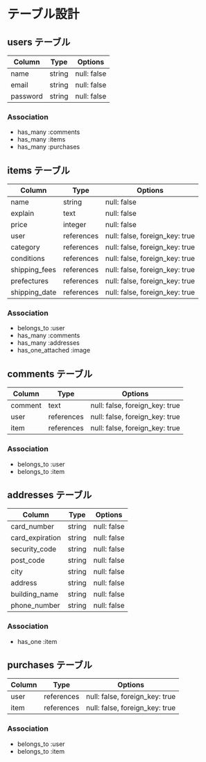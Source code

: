# テーブル設計

## users テーブル

| Column   | Type   | Options     |
| -------- | ------ | ----------- |
| name     | string | null: false |
| email    | string | null: false |
| password | string | null: false |

### Association

- has_many :comments
- has_many :items
- has_many :purchases

## items テーブル

| Column        | Type       | Options                        |
| ------------- | ---------- | ------------------------------ |
| name          | string     | null: false                    |
| explain       | text       | null: false                    |
| price         | integer    | null: false                    |
| user          | references | null: false, foreign_key: true |
| category      | references | null: false, foreign_key: true |
| conditions    | references | null: false, foreign_key: true |
| shipping_fees | references | null: false, foreign_key: true |
| prefectures   | references | null: false, foreign_key: true |
| shipping_date | references | null: false, foreign_key: true |

### Association

- belongs_to :user
- has_many :comments
- has_many :addresses
- has_one_attached :image

## comments テーブル

| Column   | Type       | Options                        |
| -------- | ---------- | ------------------------------ |
| comment  | text       | null: false, foreign_key: true |
| user     | references | null: false, foreign_key: true |
| item     | references | null: false, foreign_key: true |

### Association

- belongs_to :user
- belongs_to :item

## addresses テーブル

| Column          | Type       | Options     |
| --------------- | ---------- | ----------- |
| card_number     | string     | null: false |
| card_expiration | string     | null: false |
| security_code   | string     | null: false |
| post_code       | string     | null: false |
| city            | string     | null: false |
| address         | string     | null: false |
| building_name   | string     | null: false |
| phone_number    | string     | null: false |

### Association

- has_one :item

## purchases テーブル

| Column   | Type       | Options                        |
| -------- | ---------- | ------------------------------ |
| user     | references | null: false, foreign_key: true |
| item     | references | null: false, foreign_key: true |

### Association

- belongs_to :user
- belongs_to :item